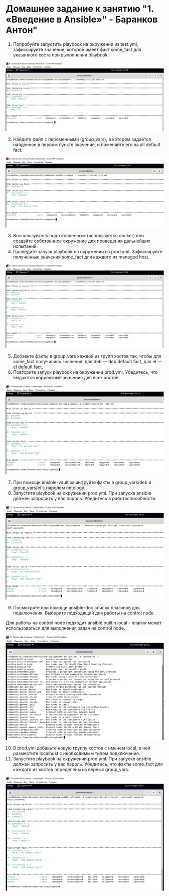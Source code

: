 # Домашнее задание к занятию "1. «Введение в Ansible»" - Баранков Антон"

1. Попробуйте запустить playbook на окружении из test.yml, зафиксируйте значение, которое имеет факт some_fact для указанного хоста при выполнении playbook.  

![Скриншот](img/1.JPG)

2. Найдите файл с переменными (group_vars), в котором задаётся найденное в первом пункте значение, и поменяйте его на all default fact.  

![Скриншот](img/2.JPG)

3. Воспользуйтесь подготовленным (используется docker) или создайте собственное окружение для проведения дальнейших испытаний.  
4. Проведите запуск playbook на окружении из prod.yml. Зафиксируйте полученные значения some_fact для каждого из managed host.  

![Скриншот](img/4.JPG)

5. Добавьте факты в group_vars каждой из групп хостов так, чтобы для some_fact получились значения: для deb — deb default fact, для el — el default fact.  
6. Повторите запуск playbook на окружении prod.yml. Убедитесь, что выдаются корректные значения для всех хостов.  

![Скриншот](img/6.JPG)

7. При помощи ansible-vault зашифруйте факты в group_vars/deb и group_vars/el с паролем netology.  
8. Запустите playbook на окружении prod.yml. При запуске ansible должен запросить у вас пароль. Убедитесь в работоспособности.  

![Скриншот](img/8.JPG)

9. Посмотрите при помощи ansible-doc список плагинов для подключения. Выберите подходящий для работы на control node.  

Для работы на control node подходит ansible.builtin.local - плагин может использоваться для выполнения задач на control node.  

![Скриншот](img/9.JPG)

10. В prod.yml добавьте новую группу хостов с именем local, в ней разместите localhost с необходимым типом подключения.  
11. Запустите playbook на окружении prod.yml. При запуске ansible должен запросить у вас пароль. Убедитесь, что факты some_fact для каждого из хостов определены из верных group_vars.  

![Скриншот](img/11.JPG)
